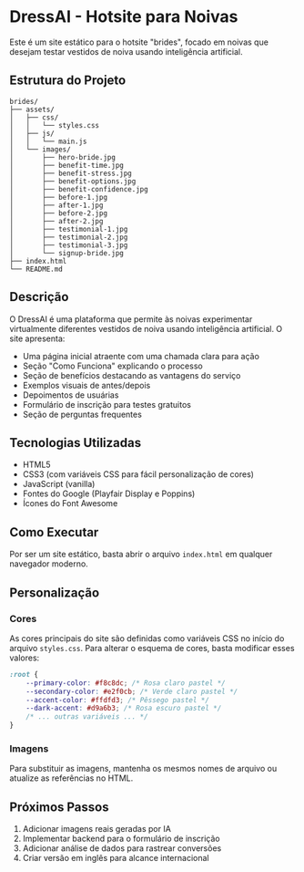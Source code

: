 # DressAI - Hotsite para Noivas

Este é um site estático para o hotsite "brides", focado em noivas que desejam testar vestidos de noiva usando inteligência artificial.

## Estrutura do Projeto

```
brides/
├── assets/
│   ├── css/
│   │   └── styles.css
│   ├── js/
│   │   └── main.js
│   └── images/
│       ├── hero-bride.jpg
│       ├── benefit-time.jpg
│       ├── benefit-stress.jpg
│       ├── benefit-options.jpg
│       ├── benefit-confidence.jpg
│       ├── before-1.jpg
│       ├── after-1.jpg
│       ├── before-2.jpg
│       ├── after-2.jpg
│       ├── testimonial-1.jpg
│       ├── testimonial-2.jpg
│       ├── testimonial-3.jpg
│       └── signup-bride.jpg
├── index.html
└── README.md
```

## Descrição

O DressAI é uma plataforma que permite às noivas experimentar virtualmente diferentes vestidos de noiva usando inteligência artificial. O site apresenta:

- Uma página inicial atraente com uma chamada clara para ação
- Seção "Como Funciona" explicando o processo
- Seção de benefícios destacando as vantagens do serviço
- Exemplos visuais de antes/depois
- Depoimentos de usuárias
- Formulário de inscrição para testes gratuitos
- Seção de perguntas frequentes

## Tecnologias Utilizadas

- HTML5
- CSS3 (com variáveis CSS para fácil personalização de cores)
- JavaScript (vanilla)
- Fontes do Google (Playfair Display e Poppins)
- Ícones do Font Awesome

## Como Executar

Por ser um site estático, basta abrir o arquivo `index.html` em qualquer navegador moderno.

## Personalização

### Cores

As cores principais do site são definidas como variáveis CSS no início do arquivo `styles.css`. Para alterar o esquema de cores, basta modificar esses valores:

```css
:root {
    --primary-color: #f8c8dc; /* Rosa claro pastel */
    --secondary-color: #e2f0cb; /* Verde claro pastel */
    --accent-color: #ffdfd3; /* Pêssego pastel */
    --dark-accent: #d9a6b3; /* Rosa escuro pastel */
    /* ... outras variáveis ... */
}
```

### Imagens

Para substituir as imagens, mantenha os mesmos nomes de arquivo ou atualize as referências no HTML.

## Próximos Passos

1. Adicionar imagens reais geradas por IA
2. Implementar backend para o formulário de inscrição
3. Adicionar análise de dados para rastrear conversões
4. Criar versão em inglês para alcance internacional 